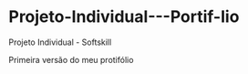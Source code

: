 # Projeto-Individual---Portif-lio
Projeto Individual - Softskill

Primeira versão do meu protifólio
